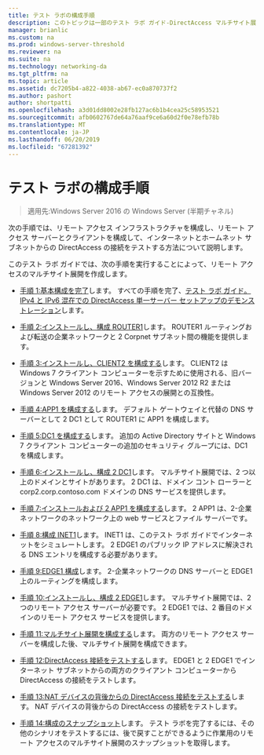 ```yaml
---
title: テスト ラボの構成手順
description: このトピックは一部のテスト ラボ ガイド-DirectAccess マルチサイト展開の Windows Server 2016 のデモンストレーション
manager: brianlic
ms.custom: na
ms.prod: windows-server-threshold
ms.reviewer: na
ms.suite: na
ms.technology: networking-da
ms.tgt_pltfrm: na
ms.topic: article
ms.assetid: dc7205b4-a822-4038-ab67-ec0a870737f2
ms.author: pashort
author: shortpatti
ms.openlocfilehash: a3d01dd8002e28fb127ac6b1b4cea25c58953521
ms.sourcegitcommit: afb0602767de64a76aaf9ce6a60d2f0e78efb78b
ms.translationtype: MT
ms.contentlocale: ja-JP
ms.lasthandoff: 06/20/2019
ms.locfileid: "67281392"
---
```

# <a name="steps-for-configuring-the-test-lab"></a>テスト ラボの構成手順

>適用先:Windows Server 2016 の Windows Server (半期チャネル)

次の手順では、リモート アクセス インフラストラクチャを構成し、リモート アクセス サーバーとクライアントを構成して、インターネットとホームネット サブネットからの DirectAccess の接続をテストする方法について説明します。  
  
このテスト ラボ ガイドでは、次の手順を実行することによって、リモート アクセスのマルチサイト展開を作成します。  
  
-   [手順 1:基本構成を完了](assetId:///9eb4a9ba-9118-4ea3-8963-e643ec81c3ed)します。 すべての手順を完了、[テスト ラボ ガイド。IPv4 と IPv6 混在での DirectAccess 単一サーバー セットアップのデモンストレーション](https://go.microsoft.com/fwlink/p/?LinkId=237004)します。  
  
-   [手順 2:インストールし、構成 ROUTER1](assetId:///e4b1a298-d5b0-410e-970b-c5358a9378f9)します。 ROUTER1 ルーティングおよび転送の企業ネットワークと 2 Corpnet サブネット間の機能を提供します。  
  
-   [手順 3:インストールし、CLIENT2 を構成する](assetId:///6cbee1b5-f6f6-443f-8fa9-31cc5c05a0ee)します。 CLIENT2 は Windows 7 クライアント コンピューターを示すために使用される、旧バージョンと Windows Server 2016、Windows Server 2012 R2 または Windows Server 2012 のリモート アクセスの展開との互換性。  
  
-   [手順 4:APP1 を構成する](assetId:///a0ee655e-c01e-4bf3-a7b3-064e9614f810)します。 デフォルト ゲートウェイと代替の DNS サーバーとして 2 DC1 として ROUTER1 に APP1 を構成します。  
  
-   [手順 5:DC1 を構成する](assetId:///205ca795-93ce-4e53-aa6b-b44c87f0e14a)します。 追加の Active Directory サイトと Windows 7 クライアント コンピューターの追加のセキュリティ グループには、DC1 を構成します。  
  
-   [手順 6:インストールし、構成 2 DC1](assetId:///16752f61-edbf-4ff4-9d7a-e2077b66a127)します。 マルチサイト展開では、2 つ以上のドメインとサイトがあります。 2 DC1 は、ドメイン コント ローラーと corp2.corp.contoso.com ドメインの DNS サービスを提供します。  
  
-   [手順 7:インストールおよび 2 APP1 を構成する](assetId:///7d04b54e-590a-4d33-9766-415789859f29)します。 2 APP1 は、2-企業ネットワークのネットワーク上の web サービスとファイル サーバーです。  
  
-   [手順 8:構成 INET1](assetId:///8ecc0b63-8626-4939-8d26-3d51d051d231)します。 INET1 は、このテスト ラボ ガイドでインターネットをシミュレートします。 2 EDGE1 のパブリック IP アドレスに解決される DNS エントリを構成する必要があります。  
  
-   [手順 9:EDGE1 構成](assetId:///562744dc-30f6-42fa-bd5f-60a013b2179e)します。 2-企業ネットワークの DNS サーバーと EDGE1 上のルーティングを構成します。  
  
-   [手順 10:インストールし、構成 2 EDGE1](assetId:///1938c4f3-ca96-475d-9f2e-6bea3b7a4130)します。 マルチサイト展開では、2 つのリモート アクセス サーバーが必要です。 2 EDGE1 では、2 番目のドメインのリモート アクセス サービスを提供します。  
  
-   [手順 11:マルチサイト展開を構成する](assetId:///537e4b68-043f-49c9-94d8-15ce8c4b18e2)します。 両方のリモート アクセス サーバーを構成した後、マルチサイト展開を構成できます。  
  
-   [手順 12:DirectAccess 接続をテストする](assetId:///aa293b5d-4b6f-4004-95f3-0ab54804b15c)します。 EDGE1 と 2 EDGE1 でインターネット サブネットからの両方のクライアント コンピューターから DirectAccess の接続をテストします。  
  
-   [手順 13:NAT デバイスの背後からの DirectAccess 接続をテストする](assetId:///41f8195b-00a1-4991-9db8-3703514dbe0c)します。 NAT デバイスの背後からの DirectAccess の接続をテストします。  
  
-   [手順 14:構成のスナップショット](assetId:///7b56d5c9-c334-463e-9e29-d652ca110d84)します。 テスト ラボを完了するには、その他のシナリオをテストするには、後で戻すことができるように作業用のリモート アクセスのマルチサイト展開のスナップショットを取得します。  
  


